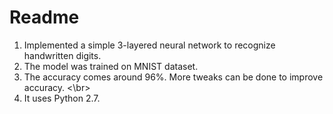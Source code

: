 # Readme

1. Implemented a simple 3-layered neural network to recognize handwritten digits.
2. The model was trained on MNIST dataset. 
3. The accuracy comes around 96%. More tweaks can be done to improve accuracy. <\br>
4. It uses Python 2.7.
